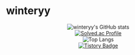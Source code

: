 # winteryy

<p align="center">
  <img src="https://github-readme-stats.vercel.app/api?username=winteryy&show_icons=true&theme=dracula" alt="winteryy's GitHub stats" />
  <br>
  <a href="https://solved.ac/lhk9805"><img src="http://mazassumnida.wtf/api/generate_badge?boj=lhk9805" alt="Solved.ac Profile" /></a>
  <br>
  <img src="https://github-readme-stats.vercel.app/api/top-langs/?username=winteryy&layout=compact&theme=dracula" alt="Top Langs" />
  <br>
  <a href="https://winterry.tistory.com/"><img src="https://img.shields.io/badge/Tistory%20Blog-FF5A4A?style=flat&logoColor=white" alt="Tistory Badge" /></a>
</p>

  


